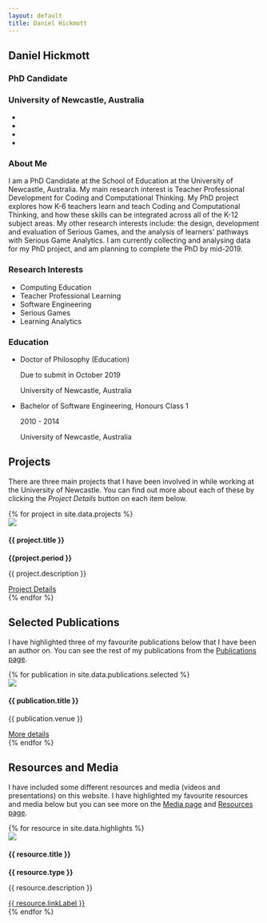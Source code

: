 ```yaml
---
layout: default
title: Daniel Hickmott
---
```


<div class="container">
    <div class="row">
        <div class="col-xs-12 col-md-4">
            <div id="profile">
                <div class="portrait" style="background-image: url('me.jpeg');"></div>
                <div class="portrait-title">
                    <h2>Daniel Hickmott</h2>
                    <h3>PhD Candidate</h3>
                    <h3>University of Newcastle, Australia</h3>
                </div>
                <ul class="network-icon" aria-hidden="true">
                    <li>
                        <a href="mailto:daniel.hickmott@gmail.com" target="_blank" rel="noopener"> <i class="fa fa-envelope big-icon"></i> </a>
                    </li>
                    <li>
                        <a href="https://twitter.com/dan_hickmott" target="_blank" rel="noopener"> <i class="fa fa-twitter big-icon"> </i></a>
                    </li>
                    <li>
                        <a href="https://scholar.google.com.au/citations?user=zEcey6gAAAAJ" target="_blank" rel="noopener"> <i class="ai ai-google-scholar big-icon"> </i></a>
                    </li>
                    <li>
                        <a href="https://www.researchgate.net/profile/Daniel_Hickmott" target="_blank" rel="noopener"> <i class="ai ai-researchgate big-icon"> </i></a>
                    </li>
                </ul>
            </div>
        </div>
        <div class="col-xs-12 col-md-8">
            <h3>About Me</h3> 
            <p>
                I am a PhD Candidate at the School of Education at the University of Newcastle, Australia. 
                My main research interest is Teacher Professional Development for Coding and Computational Thinking. 
                My PhD project explores how K-6 teachers learn and teach Coding and Computational Thinking, and how these skills can be integrated across all of the K-12 subject areas. 
                My other research interests include: the design, development and evaluation of Serious Games, and the analysis of learners' pathways with Serious Game Analytics. 
                I am currently collecting and analysing data for my PhD project, and am planning to complete the PhD by mid-2019.
            </p>
            <div class="row">
                <div class="col-md-5">
                    <h3>Research Interests</h3> 
                    <ul class="ul-interests">
                        <li>Computing Education</li>
                        <li>Teacher Professional Learning</li>          
                        <li>Software Engineering</li>   
                        <li>Serious Games</li>
                        <li>Learning Analytics</li>                            
                    </ul>
                </div>
                <div class="col-md-7">
                    <h3>Education</h3> 
                    <ul class="ul-edu fa-ul">
                        <li>
                            <i class="fa-li fa fa-graduation-cap"></i>
                            <div class="description">
                                <p class="course">Doctor of Philosophy (Education)</p>
                                <p class="dates">Due to submit in October 2019</p>
                                <p class="institution">University of Newcastle, Australia</p>
                            </div>
                        </li>
                        <li>
                            <i class="fa-li fa fa-graduation-cap"></i>
                            <div class="description">
                                <p class="course">Bachelor of Software Engineering, Honours Class 1</p>
                                <p class="dates">2010 - 2014</p>
                                <p class="institution">University of Newcastle, Australia</p>
                            </div>
                        </li>
                    </ul>
                </div>
            </div>
        </div>
    </div>
    <div class="showcase">
        <div class="container">
            <h2>Projects</h2>
            <p>
                There are three main projects that I have been involved in while working at the University of Newcastle. 
                You can find out more about each of these by clicking the <i>Project Details</i> button on each item below.
            </p>
            <div class="row">
            {% for project in site.data.projects %}
                <div class="col-md-4">
                    <div class="card mb-4 box-shadow">
                        <img class="card-img-top" src="{{ site.baseurl | append: '/projects/images/' | append: project.imageFilePath }}">
                        <div class="card-body">
                            <h4>{{ project.title }}</h4>
                            <strong>{{project.period }}</strong>
                            <p class="card-text">{{ project.description }}</p>
                            <a href="{{ site.baseurl | append: '/projects/' | append: project.pageName }}" 
                                class="btn btn-sm btn-info float-right">
                                Project Details
                                <i class="fa fa-info project-icon"></i>
                            </a>
                        </div>
                    </div>
                </div>
            {% endfor %}
            </div>
        </div>
    </div>
    <div class="showcase">
        <div class="container">
            <h2>Selected Publications</h2>
            <p>I have highlighted three of my favourite publications below that I have been an author on. You can see the rest of my publications from the <a href="pubs" class="text-info">Publications page</a>.</p>
            <div class="row">
            {% for publication in site.data.publications.selected %}
            <div class="col-md-4">
                <div class="card mb-4 box-shadow">
                    <img class="card-img-top" 
                        src="{{ site.baseurl | append: '/publications/images/' | append: publication.imageFilePath }}">
                    <div class="card-body">
                        <h4>{{ publication.title }}</h4>
                        <p class="card-text">{{ publication.venue }}</p>
                        <a href="{{ site.baseurl | append: '/publications/' | append: publication.pageName }}" 
                            class="btn btn-sm btn-info float-right">
                            More details
                            <i class="fa fa-chevron-circle-right publication-icon"></i>
                        </a>
                    </div>
                </div>
            </div>
            {% endfor %}
            </div>
        </div>
    </div>
    <div class="showcase">
        <div class="container">
            <h2>Resources and Media</h2>
            <p>
                I have included some different resources and media (videos and presentations) on this website.
                I have highlighted my favourite resources and media below but you can see more on the <a href="{{ site.baseurl | append: '/media' }}" class="text-info">Media page</a> and <a href="{{ site.baseurl | append: '/resources' }}" class="text-info">Resources page</a>.
            </p>
            <div class="row">
            {% for resource in site.data.highlights %}
                <div class="col-md-4">
                    <div class="card mb-4 box-shadow">
                        <img class="card-img-top" 
                            src="{{ site.baseurl | append: resource.imageFilePath }}">
                        <div class="card-body">
                            <h4>{{ resource.title }}</h4>
                            <p><b>{{ resource.type }}</b></p>
                            <p class="card-text">{{ resource.description }}</p>
                            <a href="{{ resource.linkLocation }}" target="_blank"
                                class="btn btn-sm btn-info float-right">
                                {{ resource.linkLabel }}
                                <i class="fa {{ resource.linkIcon }} media-icon"></i>
                            </a>
                        </div>
                    </div>
                </div>
            {% endfor %}
            </div>
        </div>
    </div>
</div>